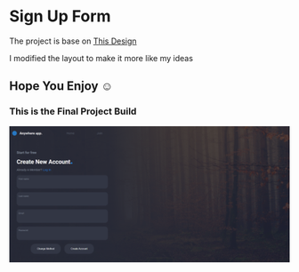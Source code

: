 # Sign Up Form
<p>The project is base on <a href = "https://dribbble.com/shots/16753965-Login-Sign-up-Dark-Mode-AW-Universal-Page/">This Design</a></p>
<p>I modified the layout to make it more like my ideas</p>

## Hope You Enjoy :relaxed:

### This is the Final Project Build
<img src="./images/Projeto.png" alt="">
